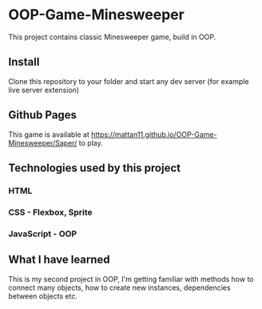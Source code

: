 # OOP-Game-Minesweeper
This project contains classic Minesweeper game, build in OOP.

## Install
Clone this repository to your folder and start any dev server (for example live server extension)

## Github Pages
This game is available at https://mattan11.github.io/OOP-Game-Minesweeper/Saper/ to play.

## Technologies used by this project
### HTML
### CSS - Flexbox, Sprite
### JavaScript - OOP

## What I have learned
This is my second project in OOP, I'm getting familiar with methods how to connect many objects, how to create new instances, dependencies between objects etc.

